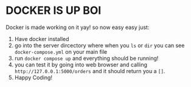 # DOCKER IS UP BOI

Docker is made working on it yay!
so now easy easy just:
1. Have docker installed
2. go into the server dircectory where when you `ls` or `dir`  you can see `docker-compose.yml` on your main file
3. run `docker compose up` and everything should be running!
4. you can test it by going into web browser and calling `http://127.0.0.1:5000/orders` and it should return you a `[]`.
5. Happy Coding!
